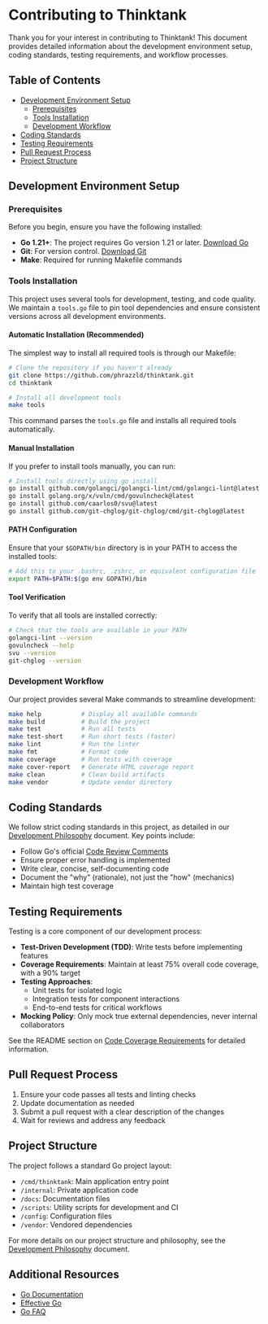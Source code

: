# Contributing to Thinktank

Thank you for your interest in contributing to Thinktank! This document provides detailed information about the development environment setup, coding standards, testing requirements, and workflow processes.

## Table of Contents

- [Development Environment Setup](#development-environment-setup)
  - [Prerequisites](#prerequisites)
  - [Tools Installation](#tools-installation)
  - [Development Workflow](#development-workflow)
- [Coding Standards](#coding-standards)
- [Testing Requirements](#testing-requirements)
- [Pull Request Process](#pull-request-process)
- [Project Structure](#project-structure)

## Development Environment Setup

### Prerequisites

Before you begin, ensure you have the following installed:

- **Go 1.21+**: The project requires Go version 1.21 or later. [Download Go](https://golang.org/dl/)
- **Git**: For version control. [Download Git](https://git-scm.com/downloads)
- **Make**: Required for running Makefile commands

### Tools Installation

This project uses several tools for development, testing, and code quality. We maintain a `tools.go` file to pin tool dependencies and ensure consistent versions across all development environments.

#### Automatic Installation (Recommended)

The simplest way to install all required tools is through our Makefile:

```bash
# Clone the repository if you haven't already
git clone https://github.com/phrazzld/thinktank.git
cd thinktank

# Install all development tools
make tools
```

This command parses the `tools.go` file and installs all required tools automatically.

#### Manual Installation

If you prefer to install tools manually, you can run:

```bash
# Install tools directly using go install
go install github.com/golangci/golangci-lint/cmd/golangci-lint@latest
go install golang.org/x/vuln/cmd/govulncheck@latest
go install github.com/caarlos0/svu@latest
go install github.com/git-chglog/git-chglog/cmd/git-chglog@latest
```

#### PATH Configuration

Ensure that your `$GOPATH/bin` directory is in your PATH to access the installed tools:

```bash
# Add this to your .bashrc, .zshrc, or equivalent configuration file
export PATH=$PATH:$(go env GOPATH)/bin
```

#### Tool Verification

To verify that all tools are installed correctly:

```bash
# Check that the tools are available in your PATH
golangci-lint --version
govulncheck --help
svu --version
git-chglog --version
```

### Development Workflow

Our project provides several Make commands to streamline development:

```bash
make help           # Display all available commands
make build          # Build the project
make test           # Run all tests
make test-short     # Run short tests (faster)
make lint           # Run the linter
make fmt            # Format code
make coverage       # Run tests with coverage
make cover-report   # Generate HTML coverage report
make clean          # Clean build artifacts
make vendor         # Update vendor directory
```

## Coding Standards

We follow strict coding standards in this project, as detailed in our [Development Philosophy](docs/DEVELOPMENT_PHILOSOPHY.md) document. Key points include:

- Follow Go's official [Code Review Comments](https://github.com/golang/go/wiki/CodeReviewComments)
- Ensure proper error handling is implemented
- Write clear, concise, self-documenting code
- Document the "why" (rationale), not just the "how" (mechanics)
- Maintain high test coverage

## Testing Requirements

Testing is a core component of our development process:

- **Test-Driven Development (TDD)**: Write tests before implementing features
- **Coverage Requirements**: Maintain at least 75% overall code coverage, with a 90% target
- **Testing Approaches**:
  - Unit tests for isolated logic
  - Integration tests for component interactions
  - End-to-end tests for critical workflows
- **Mocking Policy**: Only mock true external dependencies, never internal collaborators

See the README section on [Code Coverage Requirements](README.md#code-coverage-requirements) for detailed information.

## Pull Request Process

1. Ensure your code passes all tests and linting checks
2. Update documentation as needed
3. Submit a pull request with a clear description of the changes
4. Wait for reviews and address any feedback

## Project Structure

The project follows a standard Go project layout:

- `/cmd/thinktank`: Main application entry point
- `/internal`: Private application code
- `/docs`: Documentation files
- `/scripts`: Utility scripts for development and CI
- `/config`: Configuration files
- `/vendor`: Vendored dependencies

For more details on our project structure and philosophy, see the [Development Philosophy](docs/DEVELOPMENT_PHILOSOPHY.md) document.

## Additional Resources

- [Go Documentation](https://golang.org/doc/)
- [Effective Go](https://golang.org/doc/effective_go.html)
- [Go FAQ](https://golang.org/doc/faq)
